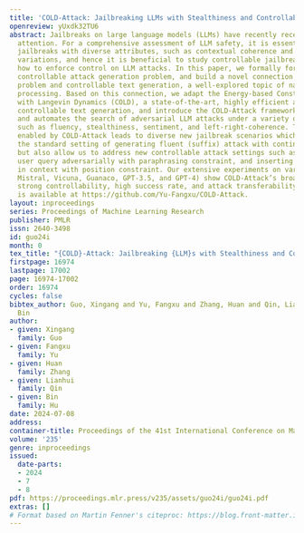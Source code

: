 ```yaml
---
title: 'COLD-Attack: Jailbreaking LLMs with Stealthiness and Controllability'
openreview: yUxdk32TU6
abstract: Jailbreaks on large language models (LLMs) have recently received increasing
  attention. For a comprehensive assessment of LLM safety, it is essential to consider
  jailbreaks with diverse attributes, such as contextual coherence and sentiment/stylistic
  variations, and hence it is beneficial to study controllable jailbreaking, i.e.
  how to enforce control on LLM attacks. In this paper, we formally formulate the
  controllable attack generation problem, and build a novel connection between this
  problem and controllable text generation, a well-explored topic of natural language
  processing. Based on this connection, we adapt the Energy-based Constrained Decoding
  with Langevin Dynamics (COLD), a state-of-the-art, highly efficient algorithm in
  controllable text generation, and introduce the COLD-Attack framework which unifies
  and automates the search of adversarial LLM attacks under a variety of control requirements
  such as fluency, stealthiness, sentiment, and left-right-coherence. The controllability
  enabled by COLD-Attack leads to diverse new jailbreak scenarios which not only cover
  the standard setting of generating fluent (suffix) attack with continuation constraint,
  but also allow us to address new controllable attack settings such as revising a
  user query adversarially with paraphrasing constraint, and inserting stealthy attacks
  in context with position constraint. Our extensive experiments on various LLMs (Llama-2,
  Mistral, Vicuna, Guanaco, GPT-3.5, and GPT-4) show COLD-Attack’s broad applicability,
  strong controllability, high success rate, and attack transferability. Our code
  is available at https://github.com/Yu-Fangxu/COLD-Attack.
layout: inproceedings
series: Proceedings of Machine Learning Research
publisher: PMLR
issn: 2640-3498
id: guo24i
month: 0
tex_title: "{COLD}-Attack: Jailbreaking {LLM}s with Stealthiness and Controllability"
firstpage: 16974
lastpage: 17002
page: 16974-17002
order: 16974
cycles: false
bibtex_author: Guo, Xingang and Yu, Fangxu and Zhang, Huan and Qin, Lianhui and Hu,
  Bin
author:
- given: Xingang
  family: Guo
- given: Fangxu
  family: Yu
- given: Huan
  family: Zhang
- given: Lianhui
  family: Qin
- given: Bin
  family: Hu
date: 2024-07-08
address:
container-title: Proceedings of the 41st International Conference on Machine Learning
volume: '235'
genre: inproceedings
issued:
  date-parts:
  - 2024
  - 7
  - 8
pdf: https://proceedings.mlr.press/v235/assets/guo24i/guo24i.pdf
extras: []
# Format based on Martin Fenner's citeproc: https://blog.front-matter.io/posts/citeproc-yaml-for-bibliographies/
---
```

